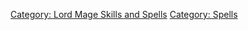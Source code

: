 [Category: Lord Mage Skills and
Spells](Category:_Lord_Mage_Skills_and_Spells "wikilink") [Category:
Spells](Category:_Spells "wikilink")
